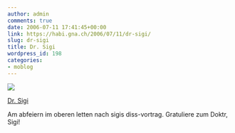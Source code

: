 ```yaml
---
author: admin
comments: true
date: 2006-07-11 17:41:45+00:00
link: https://habi.gna.ch/2006/07/11/dr-sigi/
slug: dr-sigi
title: Dr. Sigi
wordpress_id: 198
categories:
- moblog
---
```



 [![](https://static.flickr.com/1/187426376_1e1efa1a6a_m.jpg)](https://www.flickr.com/photos/habi/187426376/)
   

 
  [Dr. Sigi](https://www.flickr.com/photos/habi/187426376/)
    

 



Am abfeiern im oberen letten nach sigis diss-vortrag. Gratuliere zum Doktr, Sigi!
  

